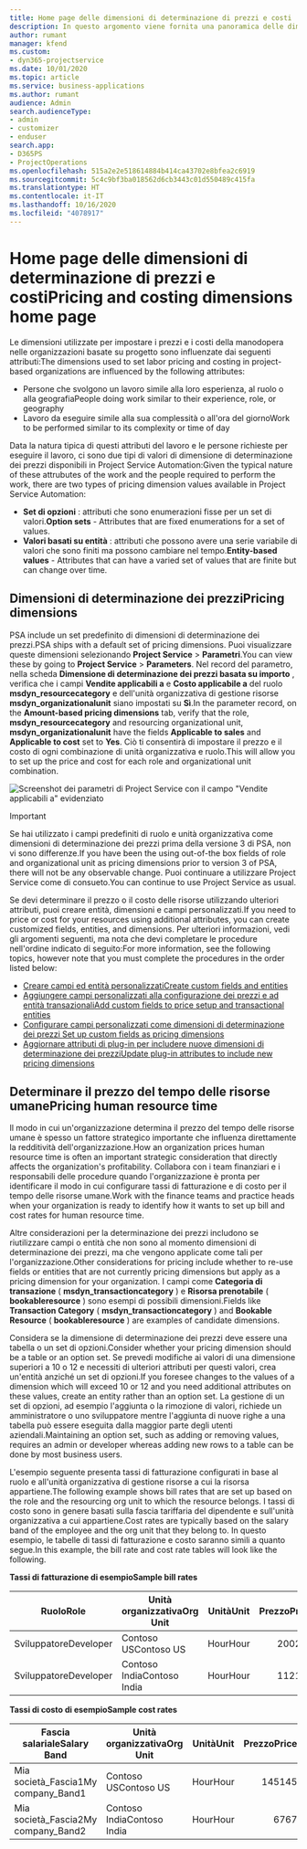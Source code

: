 ```yaml
---
title: Home page delle dimensioni di determinazione di prezzi e costi
description: In questo argomento viene fornita una panoramica delle dimensioni di determinazione dei prezzi.
author: rumant
manager: kfend
ms.custom:
- dyn365-projectservice
ms.date: 10/01/2020
ms.topic: article
ms.service: business-applications
ms.author: rumant
audience: Admin
search.audienceType:
- admin
- customizer
- enduser
search.app:
- D365PS
- ProjectOperations
ms.openlocfilehash: 515a2e2e518614884b414ca43702e8bfea2c6919
ms.sourcegitcommit: 5c4c9bf3ba018562d6cb3443c01d550489c415fa
ms.translationtype: HT
ms.contentlocale: it-IT
ms.lasthandoff: 10/16/2020
ms.locfileid: "4078917"
---
```

# <a name="pricing-and-costing-dimensions-home-page"></a><span data-ttu-id="3df39-103">Home page delle dimensioni di determinazione di prezzi e costi</span><span class="sxs-lookup"><span data-stu-id="3df39-103">Pricing and costing dimensions home page</span></span>

<span data-ttu-id="3df39-104">Le dimensioni utilizzate per impostare i prezzi e i costi della manodopera nelle organizzazioni basate su progetto sono influenzate dai seguenti attributi:</span><span class="sxs-lookup"><span data-stu-id="3df39-104">The dimensions used to set labor pricing and costing in project-based organizations are influenced by the following attributes:</span></span>

- <span data-ttu-id="3df39-105">Persone che svolgono un lavoro simile alla loro esperienza, al ruolo o alla geografia</span><span class="sxs-lookup"><span data-stu-id="3df39-105">People doing work similar to their experience, role, or geography</span></span>
- <span data-ttu-id="3df39-106">Lavoro da eseguire simile alla sua complessità o all'ora del giorno</span><span class="sxs-lookup"><span data-stu-id="3df39-106">Work to be performed similar to its complexity or time of day</span></span>

<span data-ttu-id="3df39-107">Data la natura tipica di questi attributi del lavoro e le persone richieste per eseguire il lavoro, ci sono due tipi di valori di dimensione di determinazione dei prezzi disponibili in Project Service Automation:</span><span class="sxs-lookup"><span data-stu-id="3df39-107">Given the typical nature of these attrubutes of the work and the people required to perform the work, there are two types of pricing dimension values available in Project Service Automation:</span></span> 

- <span data-ttu-id="3df39-108">**Set di opzioni** : attributi che sono enumerazioni fisse per un set di valori.</span><span class="sxs-lookup"><span data-stu-id="3df39-108">**Option sets** - Attributes that are fixed enumerations for a set of values.</span></span>
- <span data-ttu-id="3df39-109">**Valori basati su entità** : attributi che possono avere una serie variabile di valori che sono finiti ma possono cambiare nel tempo.</span><span class="sxs-lookup"><span data-stu-id="3df39-109">**Entity-based values** - Attributes that can have a varied set of values that are finite but can change over time.</span></span>

## <a name="pricing-dimensions"></a><span data-ttu-id="3df39-110">Dimensioni di determinazione dei prezzi</span><span class="sxs-lookup"><span data-stu-id="3df39-110">Pricing dimensions</span></span>

<span data-ttu-id="3df39-111">PSA include un set predefinito di dimensioni di determinazione dei prezzi.</span><span class="sxs-lookup"><span data-stu-id="3df39-111">PSA ships with a default set of pricing dimensions.</span></span> <span data-ttu-id="3df39-112">Puoi visualizzare queste dimensioni selezionando **Project Service** > **Parametri**.</span><span class="sxs-lookup"><span data-stu-id="3df39-112">You can view these by going to **Project Service** > **Parameters**.</span></span> <span data-ttu-id="3df39-113">Nel record del parametro, nella scheda **Dimensione di determinazione dei prezzi basata su importo** , verifica che i campi **Vendite applicabili a** e **Costo applicabile a** del ruolo **msdyn_resourcecategory** e dell'unità organizzativa di gestione risorse **msdyn_organizationalunit** siano impostati su **Sì**.</span><span class="sxs-lookup"><span data-stu-id="3df39-113">In the parameter record, on the **Amount-based pricing dimensions** tab, verify that the role, **msdyn_resourcecategory** and resourcing organizational unit, **msdyn_organizationalunit** have the fields **Applicable to sales** and **Applicable to cost** set to **Yes**.</span></span> <span data-ttu-id="3df39-114">Ciò ti consentirà di impostare il prezzo e il costo di ogni combinazione di unità organizzativa e ruolo.</span><span class="sxs-lookup"><span data-stu-id="3df39-114">This will allow you to set up the price and cost for each role and organizational unit combination.</span></span>

![Screenshot dei parametri di Project Service con il campo "Vendite applicabili a" evidenziato](media/PS-OOB-parameters.png)

> [!IMPORTANT]
> <span data-ttu-id="3df39-116">Se hai utilizzato i campi predefiniti di ruolo e unità organizzativa come dimensioni di determinazione dei prezzi prima della versione 3 di PSA, non vi sono differenze.</span><span class="sxs-lookup"><span data-stu-id="3df39-116">If you have been the using out-of-the box fields of role and organizational unit as pricing dimensions prior to version 3 of PSA, there will not be any observable change.</span></span> <span data-ttu-id="3df39-117">Puoi continuare a utilizzare Project Service come di consueto.</span><span class="sxs-lookup"><span data-stu-id="3df39-117">You can continue to use Project Service as usual.</span></span> 

<span data-ttu-id="3df39-118">Se devi determinare il prezzo o il costo delle risorse utilizzando ulteriori attributi, puoi creare entità, dimensioni e campi personalizzati.</span><span class="sxs-lookup"><span data-stu-id="3df39-118">If you need to price or cost for your resources using additional attributes, you can create customized fields, entities, and dimensions.</span></span> <span data-ttu-id="3df39-119">Per ulteriori informazioni, vedi gli argomenti seguenti, ma nota che devi completare le procedure nell'ordine indicato di seguito:</span><span class="sxs-lookup"><span data-stu-id="3df39-119">For more information, see the following topics, however note that you must complete the procedures in the order listed below:</span></span>

- [<span data-ttu-id="3df39-120">Creare campi ed entità personalizzati</span><span class="sxs-lookup"><span data-stu-id="3df39-120">Create custom fields and entities</span></span>](create-custom-fields-entities.md)
- [<span data-ttu-id="3df39-121">Aggiungere campi personalizzati alla configurazione dei prezzi e ad entità transazionali</span><span class="sxs-lookup"><span data-stu-id="3df39-121">Add custom fields to price setup and transactional entities</span></span>](field-references.md)
- [<span data-ttu-id="3df39-122">Configurare campi personalizzati come dimensioni di determinazione dei prezzi </span><span class="sxs-lookup"><span data-stu-id="3df39-122">Set up custom fields as pricing dimensions</span></span>](set-up-pricing-dimensions.md)
- [<span data-ttu-id="3df39-123">Aggiornare attributi di plug-in per includere nuove dimensioni di determinazione dei prezzi</span><span class="sxs-lookup"><span data-stu-id="3df39-123">Update plug-in attributes to include new pricing dimensions</span></span>](update-plug-in-attributes.md)

## <a name="pricing-human-resource-time"></a><span data-ttu-id="3df39-124">Determinare il prezzo del tempo delle risorse umane</span><span class="sxs-lookup"><span data-stu-id="3df39-124">Pricing human resource time</span></span>
<span data-ttu-id="3df39-125">Il modo in cui un'organizzazione determina il prezzo del tempo delle risorse umane è spesso un fattore strategico importante che influenza direttamente la redditività dell'organizzazione.</span><span class="sxs-lookup"><span data-stu-id="3df39-125">How an organization prices human resource time is often an important strategic consideration that directly affects the organization's profitability.</span></span> <span data-ttu-id="3df39-126">Collabora con i team finanziari e i responsabili delle procedure quando l'organizzazione è pronta per identificare il modo in cui configurare tassi di fatturazione e di costo per il tempo delle risorse umane.</span><span class="sxs-lookup"><span data-stu-id="3df39-126">Work with the finance teams and practice heads when your organization is ready to identify how it wants to set up bill and cost rates for human resource time.</span></span>

<span data-ttu-id="3df39-127">Altre considerazioni per la determinazione dei prezzi includono se riutilizzare campi o entità che non sono al momento dimensioni di determinazione dei prezzi, ma che vengono applicate come tali per l'organizzazione.</span><span class="sxs-lookup"><span data-stu-id="3df39-127">Other considerations for pricing include whether to re-use fields or entities that are not currently pricing dimensions but apply as a pricing dimension for your organization.</span></span> <span data-ttu-id="3df39-128">I campi come **Categoria di transazione** ( **msdyn_transactioncategory** ) e **Risorsa prenotabile** ( **bookableresource** ) sono esempi di possibili dimensioni.</span><span class="sxs-lookup"><span data-stu-id="3df39-128">Fields like **Transaction Category** ( **msdyn_transactioncategory** ) and **Bookable Resource** ( **bookableresource** ) are examples of candidate dimensions.</span></span> 

<span data-ttu-id="3df39-129">Considera se la dimensione di determinazione dei prezzi deve essere una tabella o un set di opzioni.</span><span class="sxs-lookup"><span data-stu-id="3df39-129">Consider whether your pricing dimension should be a table or an option set.</span></span> <span data-ttu-id="3df39-130">Se prevedi modifiche ai valori di una dimensione superiori a 10 o 12 e necessiti di ulteriori attributi per questi valori, crea un'entità anziché un set di opzioni.</span><span class="sxs-lookup"><span data-stu-id="3df39-130">If you foresee changes to the values of a dimension which will exceed 10 or 12 and you need additional attributes on these values, create an entity rather than an option set.</span></span> <span data-ttu-id="3df39-131">La gestione di un set di opzioni, ad esempio l'aggiunta o la rimozione di valori, richiede un amministratore o uno sviluppatore mentre l'aggiunta di nuove righe a una tabella può essere eseguita dalla maggior parte degli utenti aziendali.</span><span class="sxs-lookup"><span data-stu-id="3df39-131">Maintaining an option set, such as adding or removing values, requires an admin or developer whereas adding new rows to a table can be done by most business users.</span></span>

<span data-ttu-id="3df39-132">L'esempio seguente presenta tassi di fatturazione configurati in base al ruolo e all'unità organizzativa di gestione risorse a cui la risorsa appartiene.</span><span class="sxs-lookup"><span data-stu-id="3df39-132">The following example shows bill rates that are set up based on the role and the resourcing org unit to which the resource belongs.</span></span> <span data-ttu-id="3df39-133">I tassi di costo sono in genere basati sulla fascia tariffaria del dipendente e sull'unità organizzativa a cui appartiene.</span><span class="sxs-lookup"><span data-stu-id="3df39-133">Cost rates are typically based on the salary band of the employee and the org unit that they belong to.</span></span> <span data-ttu-id="3df39-134">In questo esempio, le tabelle di tassi di fatturazione e costo saranno simili a quanto segue.</span><span class="sxs-lookup"><span data-stu-id="3df39-134">In this example, the bill rate and cost rate tables will look like the following.</span></span>

<span data-ttu-id="3df39-135">**Tassi di fatturazione di esempio**</span><span class="sxs-lookup"><span data-stu-id="3df39-135">**Sample bill rates**</span></span>

| <span data-ttu-id="3df39-136">Ruolo</span><span class="sxs-lookup"><span data-stu-id="3df39-136">Role</span></span>        | <span data-ttu-id="3df39-137">Unità organizzativa</span><span class="sxs-lookup"><span data-stu-id="3df39-137">Org Unit</span></span>    |<span data-ttu-id="3df39-138">Unità</span><span class="sxs-lookup"><span data-stu-id="3df39-138">Unit</span></span>      |<span data-ttu-id="3df39-139">Prezzo</span><span class="sxs-lookup"><span data-stu-id="3df39-139">Price</span></span>      |<span data-ttu-id="3df39-140">Valuta</span><span class="sxs-lookup"><span data-stu-id="3df39-140">Currency</span></span>  |
| ------------|-------------|----------|----------:|----------|
| <span data-ttu-id="3df39-141">Sviluppatore</span><span class="sxs-lookup"><span data-stu-id="3df39-141">Developer</span></span>   | <span data-ttu-id="3df39-142">Contoso US</span><span class="sxs-lookup"><span data-stu-id="3df39-142">Contoso US</span></span>  |<span data-ttu-id="3df39-143">Hour</span><span class="sxs-lookup"><span data-stu-id="3df39-143">Hour</span></span> | <span data-ttu-id="3df39-144">200</span><span class="sxs-lookup"><span data-stu-id="3df39-144">200</span></span>|<span data-ttu-id="3df39-145">USD</span><span class="sxs-lookup"><span data-stu-id="3df39-145">USD</span></span>     |
| <span data-ttu-id="3df39-146">Sviluppatore</span><span class="sxs-lookup"><span data-stu-id="3df39-146">Developer</span></span>   | <span data-ttu-id="3df39-147">Contoso India</span><span class="sxs-lookup"><span data-stu-id="3df39-147">Contoso India</span></span> |<span data-ttu-id="3df39-148">Hour</span><span class="sxs-lookup"><span data-stu-id="3df39-148">Hour</span></span>|   <span data-ttu-id="3df39-149">112</span><span class="sxs-lookup"><span data-stu-id="3df39-149">112</span></span>|<span data-ttu-id="3df39-150">USD</span><span class="sxs-lookup"><span data-stu-id="3df39-150">USD</span></span>     |


<span data-ttu-id="3df39-151">**Tassi di costo di esempio**</span><span class="sxs-lookup"><span data-stu-id="3df39-151">**Sample cost rates**</span></span>

| <span data-ttu-id="3df39-152">Fascia salariale</span><span class="sxs-lookup"><span data-stu-id="3df39-152">Salary Band</span></span>     | <span data-ttu-id="3df39-153">Unità organizzativa</span><span class="sxs-lookup"><span data-stu-id="3df39-153">Org Unit</span></span>    |<span data-ttu-id="3df39-154">Unità</span><span class="sxs-lookup"><span data-stu-id="3df39-154">Unit</span></span>      |<span data-ttu-id="3df39-155">Prezzo</span><span class="sxs-lookup"><span data-stu-id="3df39-155">Price</span></span>      |<span data-ttu-id="3df39-156">Valuta</span><span class="sxs-lookup"><span data-stu-id="3df39-156">Currency</span></span>  |
| ----------------|-------------|----------|----------:|----------|
| <span data-ttu-id="3df39-157">Mia società_Fascia1</span><span class="sxs-lookup"><span data-stu-id="3df39-157">My company_Band1</span></span> | <span data-ttu-id="3df39-158">Contoso US</span><span class="sxs-lookup"><span data-stu-id="3df39-158">Contoso US</span></span>  |<span data-ttu-id="3df39-159">Hour</span><span class="sxs-lookup"><span data-stu-id="3df39-159">Hour</span></span> | <span data-ttu-id="3df39-160">145</span><span class="sxs-lookup"><span data-stu-id="3df39-160">145</span></span>|<span data-ttu-id="3df39-161">USD</span><span class="sxs-lookup"><span data-stu-id="3df39-161">USD</span></span>     |
| <span data-ttu-id="3df39-162">Mia società_Fascia2</span><span class="sxs-lookup"><span data-stu-id="3df39-162">My company_Band2</span></span> | <span data-ttu-id="3df39-163">Contoso India</span><span class="sxs-lookup"><span data-stu-id="3df39-163">Contoso India</span></span> |<span data-ttu-id="3df39-164">Hour</span><span class="sxs-lookup"><span data-stu-id="3df39-164">Hour</span></span>|   <span data-ttu-id="3df39-165">67</span><span class="sxs-lookup"><span data-stu-id="3df39-165">67</span></span>|<span data-ttu-id="3df39-166">USD</span><span class="sxs-lookup"><span data-stu-id="3df39-166">USD</span></span>     |
